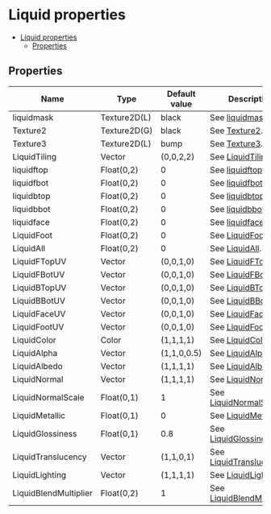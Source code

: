 # Liquid properties

- [Liquid properties](#liquid-properties)
  - [Properties](#properties)

## Properties
| Name                  | Type         | Default value | Description                                                                                   |
| --------------------- | ------------ | ------------- | --------------------------------------------------------------------------------------------- |
| liquidmask            | Texture2D(L) | black         | See [liquidmask](../common/liquid_property_descriptions.md#liquidmask).                       |
| Texture2              | Texture2D(G) | black         | See [Texture2](../common/liquid_property_descriptions.md#texture2).                           |
| Texture3              | Texture2D(L) | bump          | See [Texture3](../common/liquid_property_descriptions.md#texture3).                           |
| LiquidTiling          | Vector       | (0,0,2,2)     | See [LiquidTiling](../common/liquid_property_descriptions.md#liquidtiling).                   |
| liquidftop            | Float(0,2)   | 0             | See [liquidftop](../common/liquid_property_descriptions.md#liquidftop).                       |
| liquidfbot            | Float(0,2)   | 0             | See [liquidfbot](../common/liquid_property_descriptions.md#liquidfbot).                       |
| liquidbtop            | Float(0,2)   | 0             | See [liquidbtop](../common/liquid_property_descriptions.md#liquidbtop).                       |
| liquidbbot            | Float(0,2)   | 0             | See [liquidbbot](../common/liquid_property_descriptions.md#liquidbbot).                       |
| liquidface            | Float(0,2)   | 0             | See [liquidface](../common/liquid_property_descriptions.md#liquidface).                       |
| LiquidFoot            | Float(0,2)   | 0             | See [LiquidFoot](../common/liquid_property_descriptions.md#liquidfoot).                       |
| LiquidAll             | Float(0,2)   | 0             | See [LiquidAll](../common/liquid_property_descriptions.md#liquidall).                         |
| LiquidFTopUV          | Vector       | (0,0,1,0)     | See [LiquidFTopUV](../common/liquid_property_descriptions.md#liquidftopuv).                   |
| LiquidFBotUV          | Vector       | (0,0,1,0)     | See [LiquidFBotUV](../common/liquid_property_descriptions.md#liquidfbotuv).                   |
| LiquidBTopUV          | Vector       | (0,0,1,0)     | See [LiquidBTopUV](../common/liquid_property_descriptions.md#liquidbtopuv).                   |
| LiquidBBotUV          | Vector       | (0,0,1,0)     | See [LiquidBBotUV](../common/liquid_property_descriptions.md#liquidbbotuv).                   |
| LiquidFaceUV          | Vector       | (0,0,1,0)     | See [LiquidFaceUV](../common/liquid_property_descriptions.md#liquidfaceuv).                   |
| LiquidFootUV          | Vector       | (0,0,1,0)     | See [LiquidFootUV](../common/liquid_property_descriptions.md#liquidfootuv).                   |
| LiquidColor           | Color        | (1,1,1,1)     | See [LiquidColor](../common/liquid_property_descriptions.md#liquidcolor).                     |
| LiquidAlpha           | Vector       | (1,1,0,0.5)   | See [LiquidAlpha](../common/liquid_property_descriptions.md#liquidalpha).                     |
| LiquidAlbedo          | Vector       | (1,1,1,1)     | See [LiquidAlbedo](../common/liquid_property_descriptions.md#liquidalbedo).                   |
| LiquidNormal          | Vector       | (1,1,1,1)     | See [LiquidNormal](../common/liquid_property_descriptions.md#liquidnormal).                   |
| LiquidNormalScale     | Float(0,1)   | 1             | See [LiquidNormalScale](../common/liquid_property_descriptions.md#liquidnormalscale).         |
| LiquidMetallic        | Float(0,1)   | 0             | See [LiquidMetallic](../common/liquid_property_descriptions.md#liquidmetallic).               |
| LiquidGlossiness      | Float(0,1)   | 0.8           | See [LiquidGlossiness](../common/liquid_property_descriptions.md#liquidglossiness).           |
| LiquidTranslucency    | Vector       | (1,1,0,1)     | See [LiquidTranslucency](../common/liquid_property_descriptions.md#liquidtranslucency).       |
| LiquidLighting        | Vector       | (1,1,1,1)     | See [LiquidLighting](../common/liquid_property_descriptions.md#liquidlighting).               |
| LiquidBlendMultiplier | Float(0,2)   | 1             | See [LiquidBlendMultiplier](../common/liquid_property_descriptions.md#liquidblendmultiplier). |
